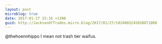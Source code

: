 ```yaml
---
layout: post
microblog: true
date: 2017-01-27 15:16 +1300
guid: http://JacksonOfTrades.micro.blog/2017/01/27/t824803245038071808.html
---
```

@thehoennhippo I mean not trash tier waifus.
